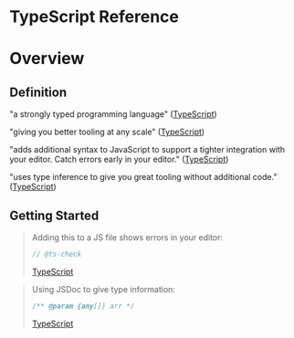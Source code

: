 # TypeScript Reference

# Overview

## Definition

"a strongly typed programming language" ([TypeScript](https://www.typescriptlang.org))

"giving you better tooling at any scale" ([TypeScript](https://www.typescriptlang.org))

"adds additional syntax to JavaScript to support a tighter integration with your editor. Catch errors early in your editor." ([TypeScript](https://www.typescriptlang.org))

"uses type inference to give you great tooling without additional code." ([TypeScript](https://www.typescriptlang.org))

## Getting Started

> Adding this to a JS file shows errors in your editor:
>
> ```js
> // @ts-check
> ```
>
> [TypeScript](https://www.typescriptlang.org)

> Using JSDoc to give type information:
>
> ```js
> /** @param {any[]} arr */
> ```
>
> [TypeScript](https://www.typescriptlang.org)
